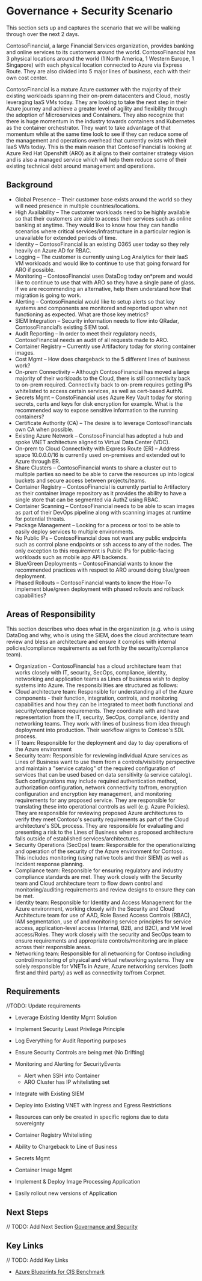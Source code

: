# Governance + Security Scenario

This section sets up and captures the scenario that we will be walking through over the next 2 days.

ContosoFinancial, a large Financial Services organization, provides banking and online services to its customers around the world. ContosoFinancial has 3 physical locations around the world (1 North America, 1 Western Europe, 1 Singapore) with each physical location connected to Azure via Express Route. They are also divided into 5 major lines of business, each with their own cost center.

ContosoFinancial is a mature Azure customer with the majority of their existing workloads spanning their on-prem datacenters and Cloud, mostly leveraging IaaS VMs today. They are looking to take the next step in their Azure journey and achieve a greater level of agility and flexibility through the adoption of Microservices and Containers. They also recognize that there is huge momentum in the industry towards containers and Kubernetes as the container orchestrator. They want to take advantage of that momentum while at the same time look to see if they can reduce some of the management and operations overhead that currently exists with their IaaS VMs today. This is the main reason that ContosoFinancial is looking at Azure Red Hat Openshift (ARO) as it aligns to their container strategy vision and is also a managed service which will help them reduce some of their existing technical debt around management and operations.

## Background

* Global Presence – Their customer base exists around the world so they will need presence in multiple countries/locations.
* High Availability – The customer workloads need to be highly available so that their customers are able to access their services such as online banking at anytime. They would like to know how they can handle scenarios where critical services/infrastructure in a particular region is unavailable for extended periods of time.
* Identity – ContosoFinancial is an existing O365 user today so they rely heavily on Azure AD for RBAC.
* Logging – The customer is currently using Log Analytics for their IaaS VM workloads and would like to continue to use that going forward for ARO if possible.
* Monitoring – ContosoFinancial uses DataDog today on*prem and would like to continue to use that with ARO so they have a single pane of glass. If we are recommending an alternative, help them understand how that migration is going to work.
* Alerting – ContosoFinancial would like to setup alerts so that key systems and components are monitored and reported upon when not functioning as expected. What are those key metrics?
* SIEM Integration – Security information needs to flow into QRadar, ContosoFinancial’s existing SIEM tool.
* Audit Reporting – In order to meet their regulatory needs, ContosoFinancial needs an audit of all requests made to ARO.
* Container Registry – Currently use Artifactory today for storing container images.
* Cost Mgmt – How does chargeback to the 5 different lines of business work?
* On-prem Connectivity – Although ContosoFinancial has moved a large majority of their workloads to the Cloud, there is still connectivity back to on-prem required. Connectivity back to on-prem requires getting IPs whitelisted to access certain services, as well as cert-based AuthN.
* Secrets Mgmt – ConstoFinancial uses Azure Key Vault today for storing secrets, certs and keys for disk encryption for example. What is the recommended way to expose sensitive information to the running containers?
* Certificate Authority (CA) – The desire is to leverage ContosoFinancials own CA when possible.
* Existing Azure Network – ConstosoFinancial has adopted a hub and spoke VNET architecture aligned to Virtual Data Center (VDC).
* On-prem to Cloud Connectivity with Express Route (ER) – Address space 10.0.0.0/16 is currently used on-premises and extended out to Azure through ER. 
* Share Clusters – ContosoFinancial wants to share a cluster out to multiple parties so need to be able to carve the resources up into logical buckets and secure access between projects/teams.
* Container Registry – ContosoFinancial is currently partial to Artifactory as their container image repository as it provides the ability to have a single store that can be segmented via AuthZ using RBAC.
* Container Scanning – ContosoFinancial needs to be able to scan images as part of their DevOps pipeline along with scanning images at runtime for potential threats.
* Package Management – Looking for a process or tool to be able to easily deploy services to multiple environments.
* No Public IPs – ContosoFinancial does not want any public endpoints such as control plane endpoints or ssh access to any of the nodes. The only exception to this requirement is Public IPs for public-facing workloads such as mobile app API backends.
* Blue/Green Deployments – ContosoFinancial wants to know the recommended practices with respect to ARO around doing blue/green deployment.
* Phased Rollouts – ContosoFinancial wants to know the How-To implement blue/green deployment with phased rollouts and rollback capabilities?

## Areas of Responsibility

This section describes who does what in the organization (e.g. who is using DataDog and why, who is using the SIEM, does the cloud architecture team review and bless an architecture and ensure it complies with internal policies/compliance requirements as set forth by the security/compliance team).

* Organization - ContosoFinancial has a cloud architecture team that works closely with IT, security, SecOps, compliance, identity, networking and application teams as Lines of business wish to deploy systems into Azure.  The responsibilities are structured as follows:
* Cloud architecture team: Responsible for understanding all of the Azure components - their function, integration, controls, and monitoring capabilities and how they can be integrated to meet both functional and security/compliance requirements.  They coordinate with and have representation from the IT, security, SecOps, compliance, identity and networking teams.  They work with lines of business from idea through deployment into production.  Their workflow aligns to Contoso's SDL process.
* IT team:  Responsible for the deployment and day to day operations of the Azure environment
* Security team:  Responsible for reviewing individual Azure services as Lines of Business want to use them from a controls/visibility perspective and maintain a "service catalog" of the required configuration of services that can be used based on data sensitivity (a service catalog).  Such configurations may include required authentication method, authorization configuration, network connectivity to/from, encryption configuration and encryption key management, and monitoring requirements for any proposed service.  They are responsible for translating these into operational controls as well (e.g. Azure Policies).  They are responsible for reviewing proposed Azure architectures to verify they meet Contoso's security requirements as part of the Cloud architecture's SDL process. They are responsible for evaluating and presenting a risk to the Lines of Business when a proposed architecture falls outside of established services/architectures.
* Security Operations (SecOps) team:  Responsible for the operationalizing and operation of the security of the Azure environment for Contoso.  This includes monitoring (using native tools and their SIEM) as well as Incident response planning.
* Compliance team:  Responsible for ensuring regulatory and industry compliance standards are met.  They work closely with the Security team and Cloud architecture team to flow down control and monitoring/auditing requirements and review designs to ensure they can be met.
* Identity team:  Responsible for Identity and Access Management for the Azure environment, working closely with the Security and Cloud Architecture team for use of AAD, Role Based Access Controls (RBAC), IAM segmentation, use of and monitoring service principles for service access, application-level access (Internal, B2B, and B2C), and VM level access/Roles.  They work closely with the security and SecOps team to ensure requirements and appropriate controls/monitoring are in place across their responsible areas.
* Networking team:  Responsible for all networking for Contoso including control/monitoring of physical and virtual networking systems.  They are solely responsible for VNETs in Azure, Azure networking services (both first and third party) as well as connectivity to/from Corpnet.

## Requirements
//TODO: Update requirements
* Leverage Existing Identity Mgmt Solution
* Implement Security Least Privilege Principle
* Log Everything for Audit Reporting purposes
* Ensure Security Controls are being met (No Drifting)
* Monitoring and Alerting for SecurityEvents

  * Alert when SSH into Container
  * ARO Cluster has IP whitelisting set

* Integrate with Existing SIEM
* Deploy into Existing VNET with Ingress and Egress Restrictions
* Resources can only be created in specific regions  due to data sovereignty
* Container Registry Whitelisting
* Ability to Chargeback to Line of Business
* Secrets Mgmt
* Container Image Mgmt
* Implement & Deploy Image Processing Application
* Easily rollout new versions of Application

## Next Steps

// TODO: Add Next Section [Governance and Security](/governance-security/README.md)

## Key Links
// TODO: Addd Key Links
* [Azure Blueprints for CIS Benchmark](https://azure.microsoft.com/en-ca/blog/new-azure-blueprint-for-cis-benchmark/)